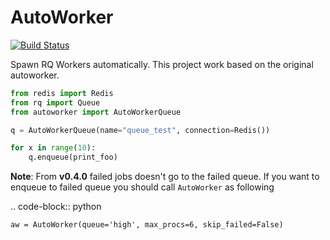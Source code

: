 AutoWorker
==========

[![Build Status](https://travis-ci.org/gabicavalcante/autoworker.svg?branch=master)](https://travis-ci.org/gabicavalcante/autoworker)

Spawn RQ Workers automatically. This project work based on the original autoworker. 

```python
from redis import Redis
from rq import Queue
from autoworker import AutoWorkerQueue

q = AutoWorkerQueue(name="queue_test", connection=Redis())

for x in range(10):
    q.enqueue(print_foo)
```

**Note**: From **v0.4.0** failed jobs doesn't go to the failed queue. If you want to enqueue to failed queue you should call `AutoWorker` as following

.. code-block:: python

    aw = AutoWorker(queue='high', max_procs=6, skip_failed=False)
